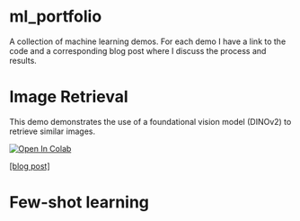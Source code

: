 # ml_portfolio
A collection of machine learning demos. For each demo I have a link to the code and a corresponding blog post where I discuss the process and results.

# Image Retrieval
This demo demonstrates the use of a foundational vision model (DINOv2) to retrieve similar images.

<a target="_blank" href="https://colab.research.google.com/github/dlfelps/ml_portfolio/blob/522c697b62265db0901c1704cfc34e0e778c8cfa/dino_hamster.ipynb">
  <img src="https://colab.research.google.com/assets/colab-badge.svg" alt="Open In Colab"/>
</a>

[[blog post]](https://dlfelps.github.io/2024/06/02/VIT-amster.html)


# Few-shot learning



